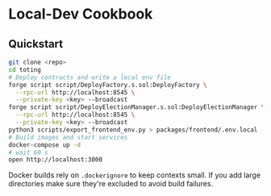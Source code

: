 # Local-Dev Cookbook

## Quickstart

```bash
git clone <repo>
cd toting
# Deploy contracts and write a local env file
forge script script/DeployFactory.s.sol:DeployFactory \
  --rpc-url http://localhost:8545 \
  --private-key <key> --broadcast
forge script script/DeployElectionManager.s.sol:DeployElectionManager \
  --rpc-url http://localhost:8545 \
  --private-key <key> --broadcast
python3 scripts/export_frontend_env.py > packages/frontend/.env.local
# Build images and start services
docker-compose up -d
# wait 60 s
open http://localhost:3000
```

Docker builds rely on `.dockerignore` to keep contexts small. If you add large directories make sure they're excluded to avoid build failures.

